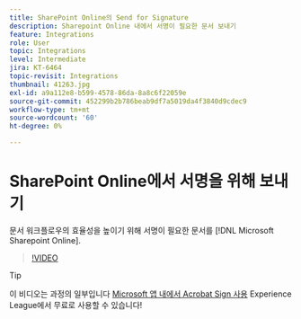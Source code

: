 ```yaml
---
title: SharePoint Online의 Send for Signature
description: Sharepoint Online 내에서 서명이 필요한 문서 보내기
feature: Integrations
role: User
topic: Integrations
level: Intermediate
jira: KT-6464
topic-revisit: Integrations
thumbnail: 41263.jpg
exl-id: a9a112e8-b599-4578-86da-8a8c6f22059e
source-git-commit: 452299b2b786beab9df7a5019da4f3840d9cdec9
workflow-type: tm+mt
source-wordcount: '60'
ht-degree: 0%

---
```


# SharePoint Online에서 서명을 위해 보내기

문서 워크플로우의 효율성을 높이기 위해 서명이 필요한 문서를 [!DNL Microsoft Sharepoint Online].

>[!VIDEO](https://video.tv.adobe.com/v/41263?quality=12&learn=on&hidetitle=true)

>[!TIP]
>
>이 비디오는 과정의 일부입니다 [Microsoft 앱 내에서 Acrobat Sign 사용](https://experienceleague.adobe.com/?recommended=Sign-U-1-2020.2) Experience League에서 무료로 사용할 수 있습니다!
